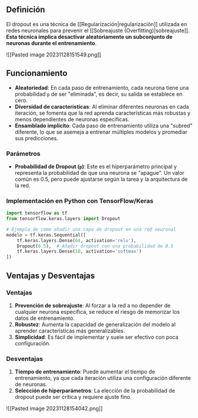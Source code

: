 ## Definición

El dropout es una técnica de [[Regularización|regularización]] utilizada en redes neuronales para prevenir el [[Sobreajuste (Overfitting)|sobreajuste]]. **Esta técnica implica desactivar aleatoriamente un subconjunto de neuronas durante el entrenamiento**.

![[Pasted image 20231128151549.png]]
## Funcionamiento

- **Aleatoriedad**: En cada paso de entrenamiento, cada neurona tiene una probabilidad `p` de ser "eliminada", es decir, su salida se establece en cero.
- **Diversidad de características**: Al eliminar diferentes neuronas en cada iteración, se fomenta que la red aprenda características más robustas y menos dependientes de neuronas específicas.
- **Ensamblado implícito**: Cada paso de entrenamiento utiliza una "subred" diferente, lo que se asemeja a entrenar múltiples modelos y promediar sus predicciones.

### Parámetros

- **Probabilidad de Dropout (`p`)**: Este es el hiperparámetro principal y representa la probabilidad de que una neurona se "apague". Un valor común es 0.5, pero puede ajustarse según la tarea y la arquitectura de la red.

### Implementación en Python con TensorFlow/Keras

```python
import tensorflow as tf
from tensorflow.keras.layers import Dropout

# Ejemplo de cómo añadir una capa de dropout en una red neuronal
modelo = tf.keras.Sequential([
    tf.keras.layers.Dense(64, activation='relu'),
    Dropout(0.5),  # Añadir dropout con una probabilidad de 0.5
    tf.keras.layers.Dense(10, activation='softmax')
])
```

## Ventajas y Desventajas

### Ventajas

1. **Prevención de sobreajuste**: Al forzar a la red a no depender de cualquier neurona específica, se reduce el riesgo de memorizar los datos de entrenamiento.
2. **Robustez**: Aumenta la capacidad de generalización del modelo al aprender características más generalizables.
3. **Simplicidad**: Es fácil de implementar y suele ser efectivo con poca configuración.

### Desventajas

1. **Tiempo de entrenamiento**: Puede aumentar el tiempo de entrenamiento, ya que cada iteración utiliza una configuración diferente de neuronas.
2. **Selección de hiperparámetros**: La elección de la probabilidad de dropout puede ser crítica y requiere ajuste fino.

![[Pasted image 20231128154042.png]]